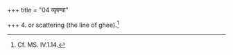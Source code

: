 +++
title = "04 व्यृषण्वा"

+++
4. or scattering (the line of ghee).[^1]  

[^1]: Cf. MS. IV.1.14.  
